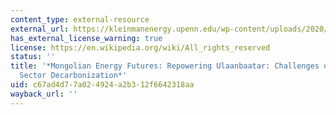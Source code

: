 ```yaml
---
content_type: external-resource
external_url: https://kleinmanenergy.upenn.edu/wp-content/uploads/2020/08/KCEP-Mongolian-Energy-Futures-Singles-1.pdf
has_external_license_warning: true
license: https://en.wikipedia.org/wiki/All_rights_reserved
status: ''
title: '*Mongolian Energy Futures: Repowering Ulaanbaatar: Challenges of Radical Energy
  Sector Decarbonization*'
uid: c67ad4d7-7a02-4924-a2b3-12f6642318aa
wayback_url: ''
---
```

